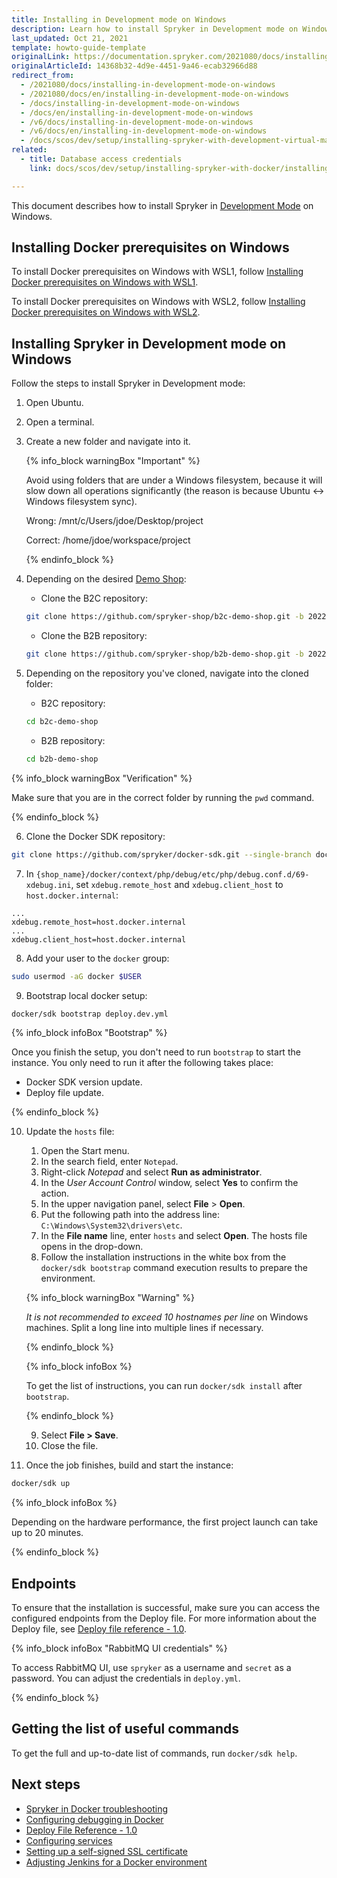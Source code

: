```yaml
---
title: Installing in Development mode on Windows
description: Learn how to install Spryker in Development mode on Windows.
last_updated: Oct 21, 2021
template: howto-guide-template
originalLink: https://documentation.spryker.com/2021080/docs/installing-in-development-mode-on-windows
originalArticleId: 14368b32-4d9e-4451-9a46-ecab32966d88
redirect_from:
  - /2021080/docs/installing-in-development-mode-on-windows
  - /2021080/docs/en/installing-in-development-mode-on-windows
  - /docs/installing-in-development-mode-on-windows
  - /docs/en/installing-in-development-mode-on-windows
  - /v6/docs/installing-in-development-mode-on-windows
  - /v6/docs/en/installing-in-development-mode-on-windows
  - /docs/scos/dev/setup/installing-spryker-with-development-virtual-machine/installing-spryker-with-devvm-on-windows.html
related: 
  - title: Database access credentials
    link: docs/scos/dev/setup/installing-spryker-with-docker/installing-spryker-with-docker.html

---
```


This document describes how to install Spryker in [Development Mode](/docs/scos/dev/setup/installing-spryker-with-docker/installation-guides/choosing-an-installation-mode.html#development-mode) on Windows.

## Installing Docker prerequisites on Windows

To install Docker prerequisites on Windows with WSL1, follow [Installing Docker prerequisites on Windows with WSL1](/docs/scos/dev/setup/installing-spryker-with-docker/docker-installation-prerequisites/installing-docker-prerequisites-on-windows-with-wsl1.html).

To install Docker prerequisites on Windows with WSL2, follow [Installing Docker prerequisites on Windows with WSL2](/docs/scos/dev/setup/installing-spryker-with-docker/docker-installation-prerequisites/installing-docker-prerequisites-on-windows-with-wsl2.html).


## Installing Spryker in Development mode on Windows

Follow the steps to install Spryker in Development mode:

1. Open Ubuntu.
2. Open a terminal.
3. Create a new folder and navigate into it.

    {% info_block warningBox "Important" %}

    Avoid using folders that are under a Windows filesystem, because it will slow down all operations significantly (the reason is because Ubuntu <-> Windows filesystem sync).

    Wrong: /mnt/c/Users/jdoe/Desktop/project

    Correct: /home/jdoe/workspace/project

    {% endinfo_block %}

4. Depending on the desired [Demo Shop](/docs/scos/user/intro-to-spryker/intro-to-spryker.html#spryker-b2bb2c-demo-shops):

    * Clone the B2C repository:

    ```bash
    git clone https://github.com/spryker-shop/b2c-demo-shop.git -b 202212.0-p1 --single-branch ./b2c-demo-shop
    ```

    * Clone the B2B repository:

    ```bash
    git clone https://github.com/spryker-shop/b2b-demo-shop.git -b 202212.0-p1 --single-branch ./b2b-demo-shop
    ```

5. Depending on the repository you've cloned, navigate into the cloned folder:

    * B2C repository:

    ```bash
    cd b2c-demo-shop
    ```

    * B2B repository:

    ```bash
    cd b2b-demo-shop
    ```

{% info_block warningBox "Verification" %}

Make sure that you are in the correct folder by running the `pwd` command.

{% endinfo_block %}

6. Clone the Docker SDK repository:

```bash
git clone https://github.com/spryker/docker-sdk.git --single-branch docker
```

7. In `{shop_name}/docker/context/php/debug/etc/php/debug.conf.d/69-xdebug.ini`, set `xdebug.remote_host` and `xdebug.client_host` to `host.docker.internal`:

```text
...
xdebug.remote_host=host.docker.internal
...
xdebug.client_host=host.docker.internal
```

8. Add your user to the `docker` group:

```bash
sudo usermod -aG docker $USER
```

9. Bootstrap local docker setup:

```bash
docker/sdk bootstrap deploy.dev.yml
```

{% info_block infoBox "Bootstrap" %}

Once you finish the setup, you don't need to run `bootstrap` to start the instance. You only need to run it after the following takes place:

* Docker SDK version update.
* Deploy file update.

{% endinfo_block %}

10. Update the `hosts` file:
    1. Open the Start menu.
    2. In the search field, enter `Notepad`.
    3. Right-click *Notepad* and select **Run as administrator**.
    4. In the *User Account Control* window, select **Yes** to confirm the action.
    5. In the upper navigation panel, select **File** > **Open**.
    6. Put the following path into the address line: `C:\Windows\System32\drivers\etc`.
    7. In the **File name** line, enter `hosts` and select **Open**.
    The hosts file opens in the drop-down.
    8. Follow the installation instructions in the white box from the `docker/sdk bootstrap` command execution results to prepare the environment.

    {% info_block warningBox "Warning" %}

    *It is not recommended to exceed 10 hostnames per line* on Windows machines. Split a long line into multiple lines if necessary.

    {% endinfo_block %}

    {% info_block infoBox %}

    To get the list of instructions, you can run `docker/sdk install` after `bootstrap`.

    {% endinfo_block %}

    9. Select **File > Save**.
    10. Close the file.

11. Once the job finishes, build and start the instance:

```bash
docker/sdk up
```

{% info_block infoBox %}

Depending on the hardware performance, the first project launch can take up to 20 minutes.

{% endinfo_block %}

## Endpoints

To ensure that the installation is successful, make sure you can access the configured endpoints from the Deploy file. For more information about the Deploy file, see [Deploy file reference - 1.0](/docs/scos/dev/the-docker-sdk/{{site.version}}/deploy-file/deploy-file-reference-1.0.html).

{% info_block infoBox "RabbitMQ UI credentials" %}

To access RabbitMQ UI, use `spryker` as a username and `secret` as a password. You can adjust the credentials in `deploy.yml`.

{% endinfo_block %}

## Getting the list of useful commands

To get the full and up-to-date list of commands, run `docker/sdk help`.

## Next steps

* [Spryker in Docker troubleshooting](/docs/scos/dev/troubleshooting/troubleshooting-spryker-in-docker-issues/troubleshooting-spryker-in-docker-issues.html)
* [Configuring debugging in Docker](/docs/scos/dev/the-docker-sdk/{{site.version}}/configuring-debugging-in-docker.html)
* [Deploy File Reference - 1.0](/docs/scos/dev/the-docker-sdk/{{site.version}}/deploy-file/deploy-file-reference-1.0.html)
* [Configuring services](/docs/scos/dev/the-docker-sdk/{{site.version}}/configure-services.html)
* [Setting up a self-signed SSL certificate](/docs/scos/dev/setup/installing-spryker-with-docker/configuration/setting-up-a-self-signed-ssl-certificate.html)
* [Adjusting Jenkins for a Docker environment](/docs/scos/dev/setup/installing-spryker-with-docker/configuration/adjusting-jenkins-for-a-docker-environment.html)
